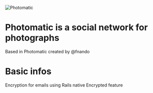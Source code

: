 ![Photomatic](https://user-images.githubusercontent.com/59852101/168199976-88c8f4e4-8960-4831-aa26-53ddd52bfc98.jpg)

# Photomatic is a social network for photographs

Based in Photomatic created by @fnando

# Basic infos

Encryption for emails using Rails native Encrypted feature
